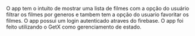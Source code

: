 O app tem o intuito de mostrar uma lista de filmes com a opção do usuário filtrar os filmes por generos e tambem tem a opção do usuario favoritar os filmes.
O app possui um login autenticado atraves do firebase.
O app foi feito utilizando o GetX como gerenciamento de estado.